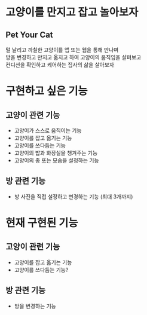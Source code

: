 # 고양이를 만지고 잡고 놀아보자
## Pet Your Cat

털 날리고 까칠한 고양이를 앱 또는 웹을 통해 만나며<br>
방을 변경하고 만지고 옮지고 하여 고양이의 움직임을 살펴보고<br>
컨디션을 확인하고 케어하는 집사의 삶을 살아보자

# 구현하고 싶은 기능
## 고양이 관련 기능
 - 고양이가 스스로 움직이는 기능
 - 고양이를 잡고 옮기는 기능
 - 고양이를 쓰다듬는 기능
 - 고양이의 밥과 화장실을 챙겨주는 기능
 - 고양이의 종 또는 모습을 설정하는 기능

## 방 관련 기능
 - 방 사진을 직접 설정하고 변경하는 기능 (최대 3개까지)



# 현재 구현된 기능
## 고양이 관련 기능
 - 고양이를 잡고 옮기는 기능
 - 고양이를 쓰다듬는 기능?

## 방 관련 기능
 - 방을 변경하는 기능
